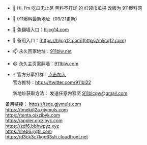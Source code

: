 - 👋 Hi, I’m 吃瓜无止尽 黑料不打烊 的 红领巾瓜报 改版为 911爆料网
- 👀 911爆料最新地址（03/21更新）
- 🌱 免翻墙入口：[hljcg14.com](https://hljcg14.com)<br>
- 💞️ 备用入口：[https://hljcg12.com](https://hljcg12.com)<br>
- 📫 永久回家地址：[911blw.net](https://911blw.net)<br>
- 😄 永久主页需翻墙：[911blw.com](https://911blw.com)<br>
- ⚡  官方分享扣群：[点击加入](http://b.rjorwsdnt41.cn/s/QGMT)<br>
     官方推特：https://twitter.com/911bl22<br>

     新地址获取方法： 发送任意内容至 911blcgw@gmail.com

备用链接：
https://fsde.gjymuls.com<br>
https://tmekdj2a.gjymuls.com<br>
https://tenta.ojxzibyk.com<br>
https://appler.ojxzibyk.com<br>
https://zdf6.bbhwpyz.xyz<br>
https://lreb6.jrgtil.com<br>
https://d3ck3c7kgo63sh.cloudfront.net<br>

<!---
zizym/zizym is a ✨ special ✨ repository because its `README.md` (this file) appears on your GitHub profile.
You can click the Preview link to take a look at your changes.
--->
